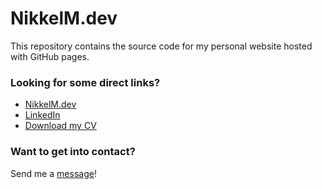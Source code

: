 # NikkelM.dev

This repository contains the source code for my personal website hosted with GitHub pages.

### Looking for some direct links?

- [NikkelM.dev](https://nikkelm.dev/)
- [LinkedIn](https://www.linkedin.com/in/nikkel-mollenhauer/)
- [Download my CV](https://github.com/NikkelM/resume/releases/latest/download/mollenhauer_resume.pdf)

### Want to get into contact?

Send me a [message](mailto:contact@nikkelm.dev?subject=Getting%20into%20contact)!

